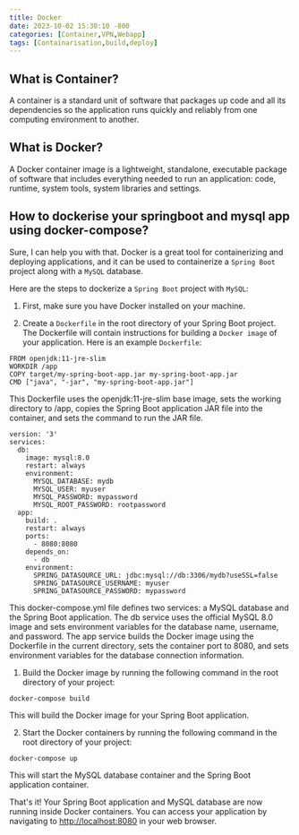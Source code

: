 ```yaml
---
title: Docker
date: 2023-10-02 15:30:10 -800
categories: [Container,VPN,Webapp]
tags: [Containarisation,build,deploy]
---
```



## What is Container?
A container is a standard unit of software that packages up code and all its dependencies so the application runs quickly and reliably from one computing environment to another. 

## What is Docker?
A Docker container image is a lightweight, standalone, executable package of software that includes everything needed to run an application: code, runtime, system tools, system libraries and settings.

## How to dockerise your  springboot and mysql app using docker-compose?

Sure, I can help you with that. Docker is a great tool for containerizing and deploying applications, and it can be used to containerize a ```Spring Boot``` project along with a ```MySQL``` database.

Here are the steps to dockerize a ```Spring Boot``` project with ```MySQL```:

1. First, make sure you have Docker installed on your machine.

2. Create a ```Dockerfile``` in the root directory of your Spring Boot project. The Dockerfile will contain instructions for building a ```Docker image``` of your application. Here is an example ```Dockerfile```:

```
FROM openjdk:11-jre-slim
WORKDIR /app
COPY target/my-spring-boot-app.jar my-spring-boot-app.jar
CMD ["java", "-jar", "my-spring-boot-app.jar"]
```

This Dockerfile uses the openjdk:11-jre-slim base image, sets the working directory to /app, copies the Spring Boot application JAR file into the container, and sets the command to run the JAR file.

```
version: '3'
services:
  db:
    image: mysql:8.0
    restart: always
    environment:
      MYSQL_DATABASE: mydb
      MYSQL_USER: myuser
      MYSQL_PASSWORD: mypassword
      MYSQL_ROOT_PASSWORD: rootpassword
  app:
    build: .
    restart: always
    ports:
      - 8080:8080
    depends_on:
      - db
    environment:
      SPRING_DATASOURCE_URL: jdbc:mysql://db:3306/mydb?useSSL=false
      SPRING_DATASOURCE_USERNAME: myuser
      SPRING_DATASOURCE_PASSWORD: mypassword
```

This docker-compose.yml file defines two services: a MySQL database and the Spring Boot application. The db service uses the official MySQL 8.0 image and sets environment variables for the database name, username, and password. The app service builds the Docker image using the Dockerfile in the current directory, sets the container port to 8080, and sets environment variables for the database connection information.

1. Build the Docker image by running the following command in the root directory of your project:

```
docker-compose build
```
This will build the Docker image for your Spring Boot application.

2. Start the Docker containers by running the following command in the root directory of your project:

```
docker-compose up
```
This will start the MySQL database container and the Spring Boot application container.

That's it! Your Spring Boot application and MySQL database are now running inside Docker containers. You can access your application by navigating to [http://localhost:8080](http://localhost:8080) in your web browser.
